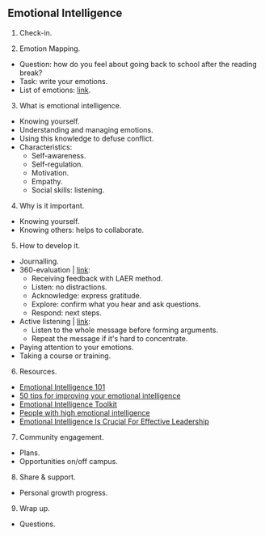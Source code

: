 ## Emotional Intelligence

1. Check-in.

2. Emotion Mapping.
- Question: how do you feel about going back to school after the reading break?
- Task: write your emotions.
- List of emotions: [link](https://inversestudio.com/emotions%20word%20list.pdf#page=2).

3. What is emotional intelligence.
- Knowing yourself.
- Understanding and managing emotions.
- Using this knowledge to defuse conflict.
- Characteristics:
    * Self-awareness.
    * Self-regulation.
    * Motivation.
    * Empathy.
    * Social skills: listening.

4. Why is it important.
- Knowing yourself.
- Knowing others: helps to collaborate.

5. How to develop it.
- Journalling.
- 360-evaluation | [link](https://www.predictiveindex.com/blog/360-evaluations-everything-you-need-to-know/):
    * Receiving feedback with LAER method.
    * Listen: no distractions.
    * Acknowledge: express gratitude.
    * Explore: confirm what you hear and ask questions.
    * Respond: next steps.
- Active listening | [link](https://www.mindtools.com/az4wxv7/active-listening):
    * Listen to the whole message before forming arguments.
    * Repeat the message if it's hard to concentrate.
- Paying attention to your emotions.
- Taking a course or training.

6. Resources.
- [Emotional Intelligence 101](https://students.ubc.ca/ubclife/series/emotional-intelligence-101)
- [50 tips for improving your emotional intelligence](https://www.rochemartin.com/blog/50-tips-improving-emotional-intelligence)
- [Emotional Intelligence Toolkit](https://www.helpguide.org/articles/mental-health/emotional-intelligence-toolkit.htm)
- [People with high emotional intelligence](https://www.cnbc.com/2023/11/19/people-with-high-emotional-intelligence-never-do-these-things-when-talking-to-others.html)
- [Emotional Intelligence Is Crucial For Effective Leadership](https://www.forbes.com/sites/forbesbusinesscouncil/2023/07/25/why-emotional-intelligence-is-crucial-for-effective-leadership/?sh=2e2930964478)

7. Community engagement.
- Plans.
- Opportunities on/off campus.

8. Share & support.
- Personal growth progress.

9. Wrap up.
- Questions.


